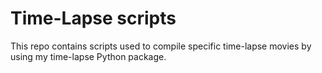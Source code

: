 Time-Lapse scripts
==================

This repo contains scripts used to compile specific time-lapse movies
by using my time-lapse Python package.
